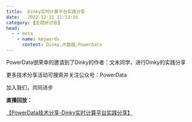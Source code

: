 ```yaml
---
title:  Dinky实时计算平台实践分享
date:   2022-12-31 11:13:35
category: [主题研讨会]
head:
  - - meta
    - name: keywords
      content: Dinky,大数据,PowerData
---
```



PowerData很荣幸的邀请到了Dinky的作者：文末同学，进行Dinky的实践分享

更多技术分享活动可搜索并关注公众号：PowerData

加入我们，共同进步

**直播回放：**

[【PowerData技术分享-Dinky实时计算平台实践分享】 ](https://www.bilibili.com/video/BV1iD4y157ua/?share_source=copy_web&vd_source=d1bac0701e54235f77c09450bd09e77a)